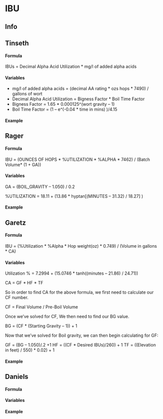 # IBU

## Info

## Tinseth

#### Formula

IBUs = Decimal Alpha Acid Utilization * mg/l of added alpha acids

#### Variables

- mg/l of added alpha acids = (decimal AA rating * ozs hops * 7490) / gallons of wort
- Decimal Alpha Acid Utilization = Bigness Factor * Boil Time Factor
- Bigness Factor = 1.65 * 0.000125^(wort gravity – 1)
- Boil Time Factor = (1 – e^(-0.04 * time in mins) )/4.15

#### Example

## Rager

#### Formula

IBU = (OUNCES OF HOPS * %UTILIZATION * %ALPHA * 7462) / (Batch Volume* (1 + GA))

#### Variables

GA = (BOIL_GRAVITY – 1.050) / 0.2

%UTILIZATION = 18.11 + (13.86 * hyptan[(MINUTES – 31.32) / 18.27] )

#### Example

## Garetz

#### Formula

IBU = (%Utilization * %Alpha * Hop weight(oz) * 0.749) / (Volume in gallons * CA)

#### Variables

Utilization % = 7.2994 + (15.0746 * tanh((minutes – 21.86) / 24.71))

CA = GF * HF * TF

So in order to find CA for the above formula, we first need to calculate our CF number.

CF = Final Volume / Pre-Boil Volume

Once we’ve solved for CF, We then need to find our BG value.

BG = (CF * (Starting Gravity – 1)) + 1

Now that we’ve solved for Boil gravity, we can then begin calculating for GF:

GF = (BG – 1.050)/.2 +1
HF = ((CF * Desired IBUs)/260) + 1
TF = ((Elevation in feet) / 550) * 0.02) + 1

#### Example

## Daniels

#### Formula
#### Variables
#### Example